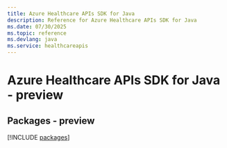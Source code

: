 ```yaml
---
title: Azure Healthcare APIs SDK for Java
description: Reference for Azure Healthcare APIs SDK for Java
ms.date: 07/30/2025
ms.topic: reference
ms.devlang: java
ms.service: healthcareapis
---
```

# Azure Healthcare APIs SDK for Java - preview
## Packages - preview
[!INCLUDE [packages](healthcare-apis-index.md)]